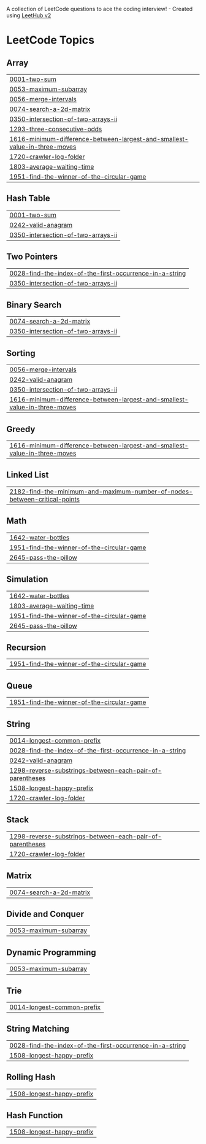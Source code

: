 A collection of LeetCode questions to ace the coding interview! - Created using [LeetHub v2](https://github.com/arunbhardwaj/LeetHub-2.0)
<!---LeetCode Topics Start-->
# LeetCode Topics
## Array
|  |
| ------- |
| [0001-two-sum](https://github.com/TharunBalaji2004/solved-leetcode-problems/tree/master/0001-two-sum) |
| [0053-maximum-subarray](https://github.com/TharunBalaji2004/solved-leetcode-problems/tree/master/0053-maximum-subarray) |
| [0056-merge-intervals](https://github.com/TharunBalaji2004/solved-leetcode-problems/tree/master/0056-merge-intervals) |
| [0074-search-a-2d-matrix](https://github.com/TharunBalaji2004/solved-leetcode-problems/tree/master/0074-search-a-2d-matrix) |
| [0350-intersection-of-two-arrays-ii](https://github.com/TharunBalaji2004/solved-leetcode-problems/tree/master/0350-intersection-of-two-arrays-ii) |
| [1293-three-consecutive-odds](https://github.com/TharunBalaji2004/solved-leetcode-problems/tree/master/1293-three-consecutive-odds) |
| [1616-minimum-difference-between-largest-and-smallest-value-in-three-moves](https://github.com/TharunBalaji2004/solved-leetcode-problems/tree/master/1616-minimum-difference-between-largest-and-smallest-value-in-three-moves) |
| [1720-crawler-log-folder](https://github.com/TharunBalaji2004/solved-leetcode-problems/tree/master/1720-crawler-log-folder) |
| [1803-average-waiting-time](https://github.com/TharunBalaji2004/solved-leetcode-problems/tree/master/1803-average-waiting-time) |
| [1951-find-the-winner-of-the-circular-game](https://github.com/TharunBalaji2004/solved-leetcode-problems/tree/master/1951-find-the-winner-of-the-circular-game) |
## Hash Table
|  |
| ------- |
| [0001-two-sum](https://github.com/TharunBalaji2004/solved-leetcode-problems/tree/master/0001-two-sum) |
| [0242-valid-anagram](https://github.com/TharunBalaji2004/solved-leetcode-problems/tree/master/0242-valid-anagram) |
| [0350-intersection-of-two-arrays-ii](https://github.com/TharunBalaji2004/solved-leetcode-problems/tree/master/0350-intersection-of-two-arrays-ii) |
## Two Pointers
|  |
| ------- |
| [0028-find-the-index-of-the-first-occurrence-in-a-string](https://github.com/TharunBalaji2004/solved-leetcode-problems/tree/master/0028-find-the-index-of-the-first-occurrence-in-a-string) |
| [0350-intersection-of-two-arrays-ii](https://github.com/TharunBalaji2004/solved-leetcode-problems/tree/master/0350-intersection-of-two-arrays-ii) |
## Binary Search
|  |
| ------- |
| [0074-search-a-2d-matrix](https://github.com/TharunBalaji2004/solved-leetcode-problems/tree/master/0074-search-a-2d-matrix) |
| [0350-intersection-of-two-arrays-ii](https://github.com/TharunBalaji2004/solved-leetcode-problems/tree/master/0350-intersection-of-two-arrays-ii) |
## Sorting
|  |
| ------- |
| [0056-merge-intervals](https://github.com/TharunBalaji2004/solved-leetcode-problems/tree/master/0056-merge-intervals) |
| [0242-valid-anagram](https://github.com/TharunBalaji2004/solved-leetcode-problems/tree/master/0242-valid-anagram) |
| [0350-intersection-of-two-arrays-ii](https://github.com/TharunBalaji2004/solved-leetcode-problems/tree/master/0350-intersection-of-two-arrays-ii) |
| [1616-minimum-difference-between-largest-and-smallest-value-in-three-moves](https://github.com/TharunBalaji2004/solved-leetcode-problems/tree/master/1616-minimum-difference-between-largest-and-smallest-value-in-three-moves) |
## Greedy
|  |
| ------- |
| [1616-minimum-difference-between-largest-and-smallest-value-in-three-moves](https://github.com/TharunBalaji2004/solved-leetcode-problems/tree/master/1616-minimum-difference-between-largest-and-smallest-value-in-three-moves) |
## Linked List
|  |
| ------- |
| [2182-find-the-minimum-and-maximum-number-of-nodes-between-critical-points](https://github.com/TharunBalaji2004/solved-leetcode-problems/tree/master/2182-find-the-minimum-and-maximum-number-of-nodes-between-critical-points) |
## Math
|  |
| ------- |
| [1642-water-bottles](https://github.com/TharunBalaji2004/solved-leetcode-problems/tree/master/1642-water-bottles) |
| [1951-find-the-winner-of-the-circular-game](https://github.com/TharunBalaji2004/solved-leetcode-problems/tree/master/1951-find-the-winner-of-the-circular-game) |
| [2645-pass-the-pillow](https://github.com/TharunBalaji2004/solved-leetcode-problems/tree/master/2645-pass-the-pillow) |
## Simulation
|  |
| ------- |
| [1642-water-bottles](https://github.com/TharunBalaji2004/solved-leetcode-problems/tree/master/1642-water-bottles) |
| [1803-average-waiting-time](https://github.com/TharunBalaji2004/solved-leetcode-problems/tree/master/1803-average-waiting-time) |
| [1951-find-the-winner-of-the-circular-game](https://github.com/TharunBalaji2004/solved-leetcode-problems/tree/master/1951-find-the-winner-of-the-circular-game) |
| [2645-pass-the-pillow](https://github.com/TharunBalaji2004/solved-leetcode-problems/tree/master/2645-pass-the-pillow) |
## Recursion
|  |
| ------- |
| [1951-find-the-winner-of-the-circular-game](https://github.com/TharunBalaji2004/solved-leetcode-problems/tree/master/1951-find-the-winner-of-the-circular-game) |
## Queue
|  |
| ------- |
| [1951-find-the-winner-of-the-circular-game](https://github.com/TharunBalaji2004/solved-leetcode-problems/tree/master/1951-find-the-winner-of-the-circular-game) |
## String
|  |
| ------- |
| [0014-longest-common-prefix](https://github.com/TharunBalaji2004/solved-leetcode-problems/tree/master/0014-longest-common-prefix) |
| [0028-find-the-index-of-the-first-occurrence-in-a-string](https://github.com/TharunBalaji2004/solved-leetcode-problems/tree/master/0028-find-the-index-of-the-first-occurrence-in-a-string) |
| [0242-valid-anagram](https://github.com/TharunBalaji2004/solved-leetcode-problems/tree/master/0242-valid-anagram) |
| [1298-reverse-substrings-between-each-pair-of-parentheses](https://github.com/TharunBalaji2004/solved-leetcode-problems/tree/master/1298-reverse-substrings-between-each-pair-of-parentheses) |
| [1508-longest-happy-prefix](https://github.com/TharunBalaji2004/solved-leetcode-problems/tree/master/1508-longest-happy-prefix) |
| [1720-crawler-log-folder](https://github.com/TharunBalaji2004/solved-leetcode-problems/tree/master/1720-crawler-log-folder) |
## Stack
|  |
| ------- |
| [1298-reverse-substrings-between-each-pair-of-parentheses](https://github.com/TharunBalaji2004/solved-leetcode-problems/tree/master/1298-reverse-substrings-between-each-pair-of-parentheses) |
| [1720-crawler-log-folder](https://github.com/TharunBalaji2004/solved-leetcode-problems/tree/master/1720-crawler-log-folder) |
## Matrix
|  |
| ------- |
| [0074-search-a-2d-matrix](https://github.com/TharunBalaji2004/solved-leetcode-problems/tree/master/0074-search-a-2d-matrix) |
## Divide and Conquer
|  |
| ------- |
| [0053-maximum-subarray](https://github.com/TharunBalaji2004/solved-leetcode-problems/tree/master/0053-maximum-subarray) |
## Dynamic Programming
|  |
| ------- |
| [0053-maximum-subarray](https://github.com/TharunBalaji2004/solved-leetcode-problems/tree/master/0053-maximum-subarray) |
## Trie
|  |
| ------- |
| [0014-longest-common-prefix](https://github.com/TharunBalaji2004/solved-leetcode-problems/tree/master/0014-longest-common-prefix) |
## String Matching
|  |
| ------- |
| [0028-find-the-index-of-the-first-occurrence-in-a-string](https://github.com/TharunBalaji2004/solved-leetcode-problems/tree/master/0028-find-the-index-of-the-first-occurrence-in-a-string) |
| [1508-longest-happy-prefix](https://github.com/TharunBalaji2004/solved-leetcode-problems/tree/master/1508-longest-happy-prefix) |
## Rolling Hash
|  |
| ------- |
| [1508-longest-happy-prefix](https://github.com/TharunBalaji2004/solved-leetcode-problems/tree/master/1508-longest-happy-prefix) |
## Hash Function
|  |
| ------- |
| [1508-longest-happy-prefix](https://github.com/TharunBalaji2004/solved-leetcode-problems/tree/master/1508-longest-happy-prefix) |
<!---LeetCode Topics End-->